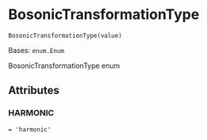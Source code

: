 # BosonicTransformationType

<span id="undefined" />

`BosonicTransformationType(value)`

Bases: `enum.Enum`

BosonicTransformationType enum

## Attributes

<span id="undefined" />

### HARMONIC

`= 'harmonic'`
